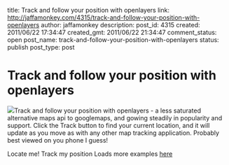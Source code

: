 title: Track and follow your position with openlayers
link: http://jaffamonkey.com/4315/track-and-follow-your-position-with-openlayers
author: jaffamonkey
description: 
post_id: 4315
created: 2011/06/22 17:34:47
created_gmt: 2011/06/22 21:34:47
comment_status: open
post_name: track-and-follow-your-position-with-openlayers
status: publish
post_type: post

# Track and follow your position with openlayers

![](http://blog.jaffamonkey.com/files/2011/06/openlayers-125x125.png)Track and follow your position with openlayers - a less saturated alternative maps api to googlemaps, and gowing steadily in popularity and support. Click the Track button to find your current location, and it will update as you move as with any other map tracking application. Probably best viewed on you phone I guess! 

Locate me! Track my position Loads more examples [here](http://openlayers.org/dev/examples/)
